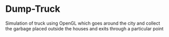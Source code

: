 # Dump-Truck
Simulation of truck using OpenGL which goes around the city and collect the garbage placed outside the houses and exits through a particular point
